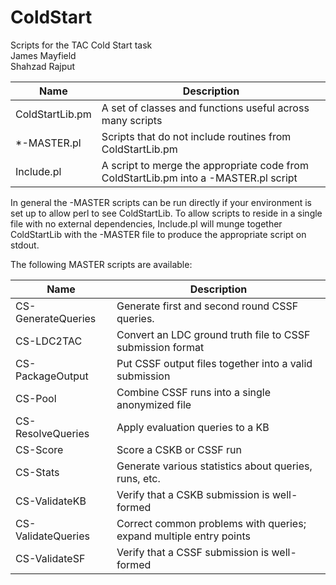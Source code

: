 # ColdStart
Scripts for the TAC Cold Start task
<br>James Mayfield
<br>Shahzad Rajput

| Name                | Description                                               |
|---------------------|-----------------------------------------------------------|
| ColdStartLib.pm     | A set of classes and functions useful across many scripts |
| *-MASTER.pl         | Scripts that do not include routines from ColdStartLib.pm |
| Include.pl          | A script to merge the appropriate code from ColdStartLib.pm into a -MASTER.pl script |

In general the -MASTER scripts can be run directly if your environment is set up to allow perl to see ColdStartLib. To allow scripts to reside in a single file with no external dependencies, Include.pl will munge together ColdStartLib with the -MASTER file to produce the appropriate script on stdout.

The following MASTER scripts are available:

| Name                     | Description                                                |
|--------------------------|------------------------------------------------------------|
| CS-GenerateQueries       | Generate first and second round CSSF queries.              |
| CS-LDC2TAC               | Convert an LDC ground truth file to CSSF submission format |
| CS-PackageOutput         | Put CSSF output files together into a valid submission     |
| CS-Pool                  | Combine CSSF runs into a single anonymized file            |
| CS-ResolveQueries        | Apply evaluation queries to a KB                           |
| CS-Score                 | Score a CSKB or CSSF run                                   |
| CS-Stats                 | Generate various statistics about queries, runs, etc.      |
| CS-ValidateKB            | Verify that a CSKB submission is well-formed               |
| CS-ValidateQueries       | Correct common problems with queries; expand multiple entry points |
| CS-ValidateSF            | Verify that a CSSF submission is well-formed               |

